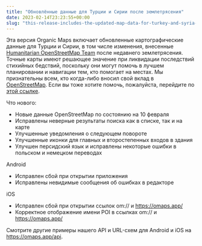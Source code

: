 ```yaml
---
title: "Обновлённые данные для Турции и Сирии после землетрясения"
date: 2023-02-14T23:23:55+00:00
slug: "this-release-includes-the-updated-map-data-for-turkey-and-syria-including-the-humanitarian-openstreetmap-team-changes-after-the-recent-earthquake"
---
```


Эта версия Organic Maps включает обновленные картографические данные для Турции и Сирии, в том числе изменения, внесенные [Humanitarian OpenStreetMap Team](https://www.hotosm.org/) после недавнего землетрясения. Точные карты имеют решающее значение при ликвидации последствий стихийных бедствий, поскольку они могут помочь в лучшем планировании и навигации тем, кто помогает на местах. Мы признательны всем, кто когда-либо вносил свой вклад в [OpenStreetMap](https://openstreetmap.org). Если вы тоже хотите помочь, пожалуйста, перейдите по [этой ссылке](https://www.openstreetmap.org/user/Heather%20Leson/diary/400951).

Что нового:
* Новые данные OpenStreetMap по состоянию на 10 февраля
* Исправлены неверные результаты поиска как в списке, так и на карте
* Улучшенные уведомления о следующем повороте
* Улучшенные иконки для главных и второстепенных входов в здания
* Улучшен персидский язык и исправлены некоторые ошибки в польском и немецком переводах

Android
* Исправлен сбой при открытии приложения
* Исправлены невидимые сообщения об ошибках в редакторе

iOS
* Исправлен сбой при открытии ссылок om:// и <https://omaps.app/>
* Корректное отображение имени POI в ссылках om:// и <https://omaps.app/>

Смотрите другие примеры нашего API и URL-схем для Android и iOS на <https://omaps.app/api>.
